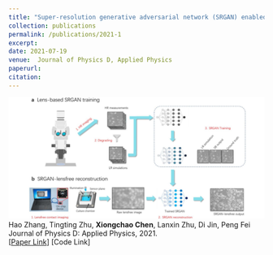 ```yaml
---
title: "Super-resolution generative adversarial network (SRGAN) enabled on-chip contact microscopy"
collection: publications
permalink: /publications/2021-1
excerpt: 
date: 2021-07-19
venue:  Journal of Physics D, Applied Physics
paperurl:  
citation: 
---
```

![](../figures/2021-JPD-Zhang.png)  
Hao Zhang, Tingting Zhu, **Xiongchao Chen**, Lanxin Zhu, Di Jin, Peng Fei  
 Journal of Physics D: Applied Physics, 2021.  
[[Paper Link](https://iopscience.iop.org/article/10.1088/1361-6463/ac1138)]
[Code Link]  

